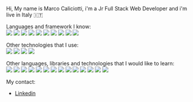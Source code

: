 Hi, My name is Marco Caliciotti, i'm a Jr Full Stack Web Developer and i'm live in Italy 🇮🇹

Languages and framework I know: <br/>
![](https://img.shields.io/badge/-HTML-ce0018?logo=html) ![](https://img.shields.io/badge/-CSS-228b22?logo=css) 
![](https://img.shields.io/badge/-SASS-af2cb5?logo=sass) ![](https://img.shields.io/badge/-Bootstrap-703d7f?logo=bootstrap) 
![](https://img.shields.io/badge/-JavaScript-d1c515?logo=javascript) ![](https://img.shields.io/badge/-VueJS-beef89?logo=vuejs) 
![](https://img.shields.io/badge/-MySQL-dbdbdb?logo=mysql) ![](https://img.shields.io/badge/-SQL-999999?logo=sql) 
![](https://img.shields.io/badge/-PHP-e2dfd9?logo=php) ![](https://img.shields.io/badge/-Laravel-9a8579?logo=laravel) 

Other technologies that I use: <br/>
![](https://img.shields.io/badge/-VSCode-4948af?logo=vscode) ![](https://img.shields.io/badge/-Figma-8b4d4b?logo=figma) 
![](https://img.shields.io/badge/-PHPMyAdmin-f89c0e?logo=phpmyadmin) ![](https://img.shields.io/badge/-GitHub-4c403b?logo=github) 

Other languages, libraries and technologies that I would like to learn: <br/>
![](https://img.shields.io/badge/-Java-da5617?logo=java) ![](https://img.shields.io/badge/-Python-61DAFB?logo=python) ![](https://img.shields.io/badge/-Csharp-fbf8e7?logo=c#) ![](https://img.shields.io/badge/-ReactJs-61DAFB?logo=react&logoColor=white&logoWidth=30) ![](https://img.shields.io/badge/-Angular-da5617?logo=angular) ![](https://img.shields.io/badge/-Electron-f5f4ed?logo=electron) ![](https://img.shields.io/badge/-Flutter-3585b6?logo=flutter) ![](https://img.shields.io/badge/-9138ba?logo=Dotnet) ![](https://img.shields.io/badge/-Salesforce-2a80ba?logo=salesforce) ![](https://img.shields.io/badge/-dbSQL-1e2ad1?logo) ![](https://img.shields.io/badge/-dbNoSQL-1e2ad1?logo) ![](https://img.shields.io/badge/-Azure-2680df?logo=azure) ![](https://img.shields.io/badge/-AWS-ba5938?logo=aws) ![](https://img.shields.io/badge/-Arduino-01969b?logo=arduino)




My contact:
- [Linkedin](https://www.linkedin.com/in/marco-caliciotti-240a93104/) <br/>

